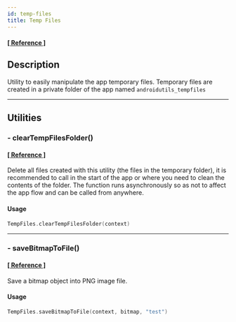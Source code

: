 ```yaml
---
id: temp-files
title: Temp Files
---
```


#### <a href="../reference/androidutils/com.jeovanimartinez.androidutils.filesystem.tempfiles/-temp-files/index.html" target="_blank"><b>[ Reference ]</b></a>

## Description

Utility to easily manipulate the app temporary files. Temporary files are created in a private folder of the app named `androidutils_tempfiles`

---

## Utilities

### - clearTempFilesFolder()

#### <a href="../reference/androidutils/com.jeovanimartinez.androidutils.filesystem.tempfiles/-temp-files/clear-temp-files-folder.html" target="_blank"><b>[ Reference ]</b></a>

Delete all files created with this utility (the files in the temporary folder), it is recommended to call in the start of the app or where you need to 
clean the contents of the folder. The function runs asynchronously so as not to affect the app flow and can be called from anywhere.

#### Usage

```kotlin
TempFiles.clearTempFilesFolder(context)
```

---

### - saveBitmapToFile()

#### <a href="../reference/androidutils/com.jeovanimartinez.androidutils.filesystem.tempfiles/-temp-files/save-bitmap-to-file.html" target="_blank"><b>[ Reference ]</b></a>

Save a bitmap object into PNG image file.

#### Usage

```kotlin
TempFiles.saveBitmapToFile(context, bitmap, "test")
```
